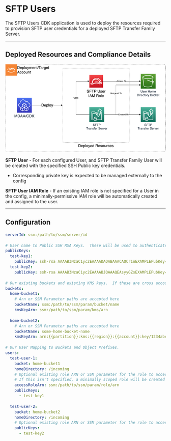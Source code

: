 # SFTP Users

The SFTP Users CDK application is used to deploy the resources required to provision SFTP user credentials for a deployed SFTP Transfer Family Server.

***

## Deployed Resources and Compliance Details

![SFTPUser](../../../constructs/L3/utility/sftp-users-l3-construct/docs/SFTPUser.png)

**SFTP User** - For each configured User, and SFTP Transfer Family User will be created with the specified SSH Public key credentials.

* Corresponding private key is expected to be managed externally to the config

**SFTP User IAM Role** - If an existing IAM role is not specified for a User in the config, a minimally-permissive IAM role will be automatically created and assigned to the user.

***

## Configuration

```yaml
serverId: ssm:/path/to/ssm/server/id

# User name to Public SSH RSA Keys.  These will be used to authenticate against the SFTP server and user
publicKeys:
  test-key1:
    publicKey: ssh-rsa AAAAB3NzaC1yc2EAAAADAQABAAACAQCr1nEXAMPLEPubKey==
  test-key2:
    publicKey: ssh-rsa AAAAB3NzaC1yc2EAAAABJQAAAQEAsyyGZsEXAMPLEPubKey==

# Our existing buckets and existing KMS keys.  If these are cross account, assure the KMS key, and S3 bucket are shared with the account this is deployed within.
buckets:
  home-bucket1:
    # Arn or SSM Parameter paths are accepted here
    bucketName: ssm:/path/to/ssm/param/bucket/name
    kmsKeyArn: ssm:/path/to/ssm/param/kms/arn

  home-bucket2:
    # Arn or SSM Parameter paths are accepted here
    bucketName: some-home-bucket-name
    kmsKeyArn: arn:{{partition}}:kms:{{region}}:{{account}}:key/1234abcd-12ab-34cd-56ef-1234567890ab

# Our User Mapping to Buckets and Object Prefixes.
users:
  test-user-1:
    bucket: home-bucket1
    homeDirectory: /incoming
    # Optional existing role ARN or SSM parameter for the role to access the bucket na KMS Key.
    # If this isn't specified, a minimally scoped role will be created
    accessRoleArn: ssm:/path/to/ssm/param/role/arn
    publicKeys:
      - test-key1

  test-user-2:
    bucket: home-bucket2
    homeDirectory: /incoming
    # Optional existing role ARN or SSM parameter for the role to access the bucket na KMS Key.
    publicKeys:
      - test-key2
```
